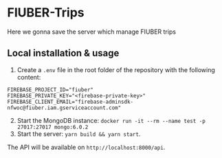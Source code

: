 # FIUBER-Trips
Here we gonna save the server which manage FIUBER trips

## Local installation & usage

1. Create a `.env` file in the root folder of the repository with the following content:
```shell
FIREBASE_PROJECT_ID="fiuber"
FIREBASE_PRIVATE_KEY="<firebase-private-key>"
FIREBASE_CLIENT_EMAIL="firebase-adminsdk-nfwoc@fiuber.iam.gserviceaccount.com"
```
2. Start the MongoDB instance: `docker run -it --rm --name test -p 27017:27017 mongo:6.0.2`
3. Start the server: `yarn build && yarn start`.

The API will be available on `http://localhost:8000/api`.
